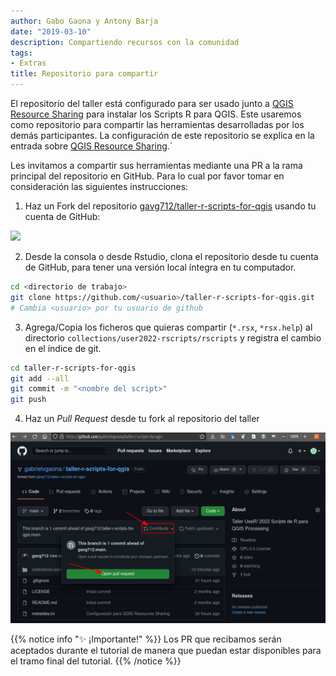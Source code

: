 ```yaml
---
author: Gabo Gaona y Antony Barja
date: "2019-03-10"
description: Compartiendo recursos con la comunidad  
tags:
- Extras
title: Repositorio para compartir 
---
```


El repositorio del taller está configurado para ser usado junto a [QGIS Resource Sharing](https://qgis-contribution.github.io/QGIS-ResourceSharing/) para instalar los Scripts R para QGIS. Este usaremos como repositorio para compartir las herramientas desarrolladas por los demás participantes. La configuración de este repositorio se explica en la entrada sobre [QGIS Resource Sharing](../extras).`

Les invitamos a compartir sus herramientas mediante una PR a la rama principal del repositorio en GitHub. Para lo cual por favor tomar en consideración las siguientes instrucciones:

1. Haz un Fork del repositorio [gavg712/taller-r-scripts-for-qgis](https://github.com/gavg712/taller-r-scripts-for-qgis) usando tu cuenta de GitHub: 

![](repository_fork.png)

2. Desde la consola o desde Rstudio, clona el repositorio desde tu cuenta de GitHub, para tener una versión local íntegra en tu computador.

```bash
cd <directorio de trabajo>
git clone https://github.com/<usuario>/taller-r-scripts-for-qgis.git
# Cambia <usuario> por tu usuario de github
```
3. Agrega/Copia los ficheros que quieras compartir (`*.rsx`, `*rsx.help`) al directorio `collections/user2022-rscripts/rscripts` y registra el cambio en el índice de git.

```bash
cd taller-r-scripts-for-qgis
git add --all
git commit -m "<nombre del script>"
git push
```

4. Haz un _Pull Request_ desde tu fork al repositorio del taller

![](repository_pr.png)

{{% notice info "✨ ¡Importante!" %}}
Los PR que recibamos serán aceptados durante el tutorial de manera que puedan estar disponibles para el tramo final del tutorial.
{{% /notice %}}

